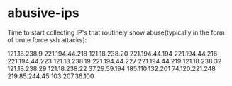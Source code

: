 # abusive-ips

Time to start collecting IP's that routinely show abuse(typically in the form of brute force ssh attacks):

121.18.238.9
221.194.44.218
121.18.238.20
221.194.44.194
221.194.44.216
221.194.44.223
121.18.238.19
221.194.44.227
221.194.44.219
121.18.238.32
121.18.238.29
121.18.238.22
37.29.59.194
185.110.132.201
74.120.221.248
219.85.244.45
103.207.36.100

